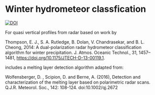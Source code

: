 # Winter hydrometeor classfication 
<a href="https://zenodo.org/badge/latestdoi/124630845"><img src="https://zenodo.org/badge/124630845.svg" alt="DOI"></a>

For quasi vertical profiles from radar based on work by

Thompson, E. J., S. A. Rutledge, B. Dolan, V. Chandrasekar, and B. L. Cheong, 2014: A dual-polarization radar hydrometeor classification algorithm for winter precipitation. J. Atmos. Oceanic Technol., 31, 1457–1481, https://doi.org/10.1175/JTECH-D-13-00119.1.

includes a melting layer detection algorithm adapted from:

Wolfensberger, D. , Scipion, D. and Berne, A. (2016), Detection and characterization of the melting layer based on polarimetric radar scans. Q.J.R. Meteorol. Soc., 142: 108-124. doi:10.1002/qj.2672
